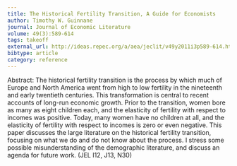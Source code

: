 ```yaml
---
title: The Historical Fertility Transition, A Guide for Economists
author: Timothy W. Guinnane
journal: Journal of Economic Literature
volume: 49(3):589-614
tags: takeoff
external_url: http://ideas.repec.org/a/aea/jeclit/v49y2011i3p589-614.html
bibtype: article
category: reference
---
```

Abstract: The historical fertility transition is the process by which much of Europe and North America went from high to low fertility in the nineteenth and early twentieth centuries. This transformation is central to recent accounts of long-run economic growth. Prior to the transition, women bore as many as eight children each, and the elasticity of fertility with respect to incomes was positive. Today, many women have no children at all, and the elasticity of fertility with respect to incomes is zero or even negative. This paper discusses the large literature on the historical fertility transition, focusing on what we do and do not know about the process. I stress some possible misunderstanding of the demographic literature, and discuss an agenda for future work. (JEL I12, J13, N30)
